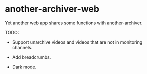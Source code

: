 # another-archiver-web

Yet another web app shares some functions with another-archiver.

TODO:

* Support unarchive videos and videos that are not in monitoring channels.

* Add breadcrumbs.

* Dark mode.
